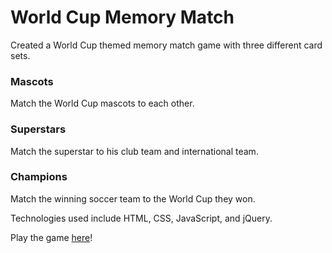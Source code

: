 # World Cup Memory Match

Created a World Cup themed memory match game with three different card sets.

### Mascots

Match the World Cup mascots to each other.

### Superstars

Match the superstar to his club team and international team.

### Champions

Match the winning soccer team to the World Cup they won.

Technologies used include HTML, CSS, JavaScript, and jQuery.

Play the game [here](http://danikaquinteros.com/world_cup_memory_match/)!
